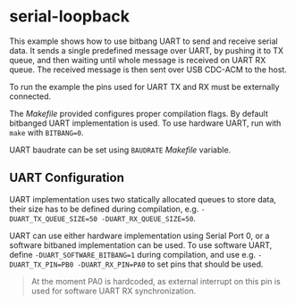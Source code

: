 # serial-loopback

This example shows how to use bitbang UART to send and receive serial data.
It sends a single predefined message over UART, by pushing it to TX queue,
and then waiting until whole message is received on UART RX queue. The
received message is then sent over USB CDC-ACM to the host.

To run the example the pins used for UART TX and RX must be externally connected.

The *Makefile* provided configures proper compilation flags.
By default bitbanged UART implementation is used.
To use hardware UART, run with `make` with `BITBANG=0`.

UART baudrate can be set using `BAUDRATE` *Makefile* variable.

## UART Configuration

UART implementation uses two statically allocated queues to store data,
their size has to be defined during compilation,
e.g. `-DUART_TX_QUEUE_SIZE=50 -DUART_RX_QUEUE_SIZE=50`.

UART can use either hardware implementation using Serial Port 0,
or a software bitbaned implementation can be used.
To use software UART, define `-DUART_SOFTWARE_BITBANG=1` during compilation,
and use e.g. `-DUART_TX_PIN=PB0 -DUART_RX_PIN=PA0` to set pins that should be
used.

> At the moment PA0 is hardcoded, as external interrupt on this pin is used
> for software UART RX synchronization.

